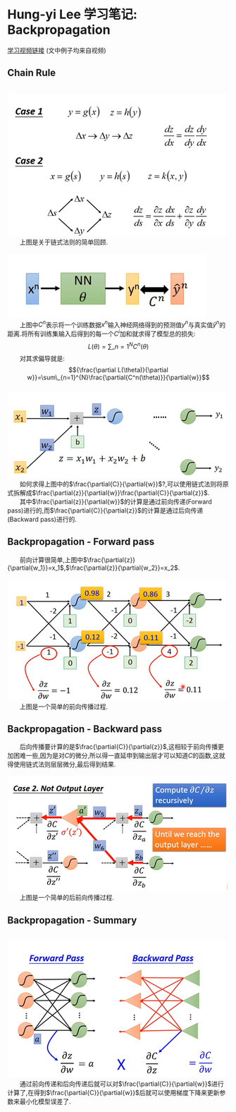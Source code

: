 # Hung-yi Lee 学习笔记: Backpropagation
[学习视频链接](https://www.bilibili.com/video/av48285039/?p=12) (文中例子均来自视频)<br/>
## Chain Rule
&emsp;&emsp;&emsp;&emsp;&emsp;&emsp;&emsp;&emsp;&emsp;&emsp;&emsp;&emsp;![图1_链式法则](1.png)<br/>
&emsp;&emsp;上图是关于链式法则的简单回顾.<br/>
&emsp;&emsp;&emsp;&emsp;&emsp;&emsp;&emsp;&emsp;&emsp;&emsp;&emsp;&emsp;![图2_损失函数](2.png)<br/>
&emsp;&emsp;上图中$C^n$表示将一个训练数据$x^n$输入神经网络得到的预测值$y^n$与真实值$\hat y^n$的距离.将所有训练集输入后得到的每一个$C^i$加和就求得了模型总的损失:
$$L(\theta)=\sum\_{n=1}^{N}C^{n}(\theta)$$
&emsp;&emsp;对其求偏导就是:
$${\frac{\partial L(\theta)}{\partial w}}=\sum\_{n=1}^{N}\frac{\partial{C^n(\theta)}}{\partial{w}}$$
&emsp;&emsp;&emsp;&emsp;&emsp;&emsp;&emsp;&emsp;&emsp;&emsp;&emsp;&emsp;![图3_神经网络](3.png)<br/>
&emsp;&emsp;如何求得上图中的$\frac{\partial{C}}{\partial{w}}$?,可以使用链式法则将原式拆解成$\frac{\partial{z}}{\partial{w}}\frac{\partial{C}}{\partial{z}}$.<br/>
&emsp;&emsp;其中$\frac{\partial{z}}{\partial{w}}$的计算是通过前向传递(Forward pass)进行的,而$\frac{\partial{C}}{\partial{z}}$的计算是通过后向传递(Backward pass)进行的.
## Backpropagation - Forward pass
&emsp;&emsp;前向计算很简单,上图中$\frac{\partial{z}}{\partial{w_1}}=x_1$,$\frac{\partial{z}}{\partial{w_2}}=x_2$.<br/>
&emsp;&emsp;&emsp;&emsp;&emsp;&emsp;&emsp;&emsp;&emsp;&emsp;&emsp;&emsp;![图4_前向传播](4.png)<br/>
&emsp;&emsp;上图是一个简单的前向传播过程.
## Backpropagation - Backward pass
&emsp;&emsp;后向传播要计算的是$\frac{\partial{C}}{\partial{z}}$,这相较于前向传播更加困难一些,因为是对$C$的微分,所以得一直延申到输出层才可以知道$C$的函数,这就得使用链式法则层层微分,最后得到结果.<br/>
&emsp;&emsp;&emsp;&emsp;&emsp;&emsp;&emsp;&emsp;&emsp;&emsp;&emsp;&emsp;![图5_前向传播](5.png)<br/>
&emsp;&emsp;上图是一个简单的后前向传播过程.
## Backpropagation - Summary
&emsp;&emsp;&emsp;&emsp;&emsp;&emsp;&emsp;&emsp;&emsp;&emsp;&emsp;&emsp;![图5_总结](6.png)<br/>
&emsp;&emsp;通过前向传递和后向传递后就可以对$\frac{\partial{C}}{\partial{w}}$进行计算了,在得到$\frac{\partial{C}}{\partial{w}}$后就可以使用梯度下降来更新参数来最小化模型误差了.